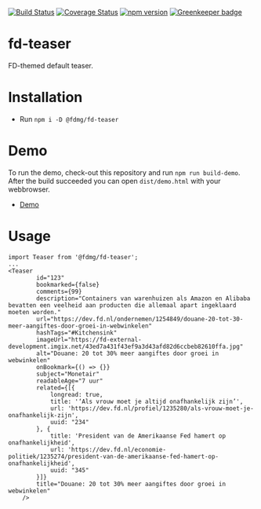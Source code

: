 [![Build Status](https://travis-ci.org/FDMediagroep/fd-ts-react-teaser.svg?branch=master)](https://travis-ci.org/FDMediagroep/fd-ts-react-teaser)
[![Coverage Status](https://coveralls.io/repos/github/FDMediagroep/fd-ts-react-teaser/badge.svg?branch=master)](https://coveralls.io/github/FDMediagroep/fd-ts-react-teaser?branch=master)
[![npm version](https://badge.fury.io/js/%40fdmg%2Ffd-teaser.svg)](https://badge.fury.io/js/%40fdmg%2Ffd-teaser)
[![Greenkeeper badge](https://badges.greenkeeper.io/FDMediagroep/fd-ts-react-teaser.svg)](https://greenkeeper.io/)

# fd-teaser
FD-themed default teaser.

# Installation
* Run `npm i -D @fdmg/fd-teaser`

# Demo
To run the demo, check-out this repository and run `npm run build-demo`.
After the build succeeded you can open `dist/demo.html` with your webbrowser.
* [Demo](http://static.fd.nl/react/teaser/demo.html)

# Usage
```
import Teaser from '@fdmg/fd-teaser';
...
<Teaser
        id="123"
        bookmarked={false}
        comments={99}
        description="Containers van warenhuizen als Amazon en Alibaba bevatten een veelheid aan producten die allemaal apart ingeklaard moeten worden."
        url="https://dev.fd.nl/ondernemen/1254849/douane-20-tot-30-meer-aangiftes-door-groei-in-webwinkelen"
        hashTags="#Kitchensink"
        imageUrl="https://fd-external-development.imgix.net/43ed7a431f43ef9a3d43afd82d6ccbeb82610ffa.jpg"
        alt="Douane: 20 tot 30% meer aangiftes door groei in webwinkelen"
        onBookmark={() => {}}
        subject="Monetair"
        readableAge="7 uur"
        related={[{
            longread: true,
            title: '‘Als vrouw moet je altijd onafhankelijk zijn’',
            url: 'https://dev.fd.nl/profiel/1235280/als-vrouw-moet-je-onafhankelijk-zijn',
            uuid: "234"
        }, {
            title: 'President van de Amerikaanse Fed hamert op onafhankelijkheid',
            url: 'https://dev.fd.nl/economie-politiek/1235274/president-van-de-amerikaanse-fed-hamert-op-onafhankelijkheid',
            uuid: "345"
        }]}
        title="Douane: 20 tot 30% meer aangiftes door groei in webwinkelen"
    />
```
